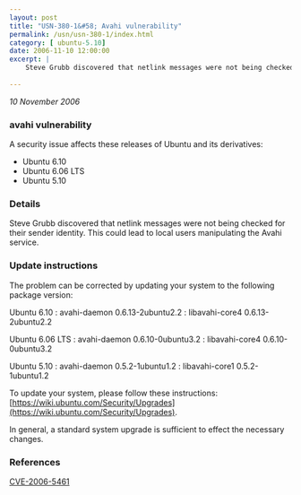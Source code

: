 ```yaml
---
layout: post
title: "USN-380-1&#58; Avahi vulnerability"
permalink: /usn/usn-380-1/index.html
category: [ ubuntu-5.10]
date: 2006-11-10 12:00:00
excerpt: |
    Steve Grubb discovered that netlink messages were not being checked for  their sender identity.  This could lead to local users manipulating the  Avahi service.
    
--- 
```

 
 

*10 November 2006*

### avahi vulnerability

A security issue affects these releases of Ubuntu and its derivatives:

* Ubuntu 6.10
* Ubuntu 6.06 LTS
* Ubuntu 5.10

### Details

Steve Grubb discovered that netlink messages were not being checked for their sender identity. This could lead to local users manipulating the Avahi service.

### Update instructions

The problem can be corrected by updating your system to the following package version:

Ubuntu 6.10
 : avahi-daemon <span>0.6.13-2ubuntu2.2</span>
 : libavahi-core4 <span>0.6.13-2ubuntu2.2</span>

Ubuntu 6.06 LTS
 : avahi-daemon <span>0.6.10-0ubuntu3.2</span>
 : libavahi-core4 <span>0.6.10-0ubuntu3.2</span>

Ubuntu 5.10
 : avahi-daemon <span>0.5.2-1ubuntu1.2</span>
 : libavahi-core1 <span>0.5.2-1ubuntu1.2</span>

To update your system, please follow these instructions: [https://wiki.ubuntu.com/Security/Upgrades](https://wiki.ubuntu.com/Security/Upgrades).

In general, a standard system upgrade is sufficient to effect the necessary changes.

### References

 
 [CVE-2006-5461](http://people.ubuntu.com/~ubuntu-security/cve/CVE-2006-5461)
 

